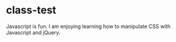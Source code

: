 # class-test

Javascript is fun. I am enjoying learning how to manipulate CSS with Javascript and jQuery.